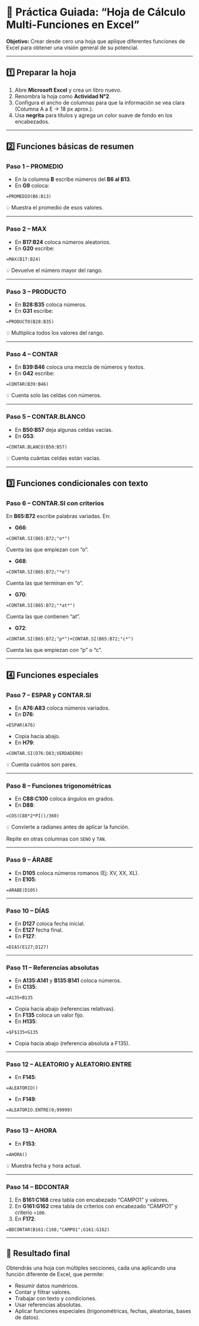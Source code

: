 # 📝 Práctica Guiada: “Hoja de Cálculo Multi-Funciones en Excel”

**Objetivo:** Crear desde cero una hoja que aplique diferentes funciones de Excel para obtener una visión general de su potencial.

---

## 1️⃣ Preparar la hoja

1. Abre **Microsoft Excel** y crea un libro nuevo.
2. Renombra la hoja como **Actividad N°2**.
3. Configura el ancho de columnas para que la información se vea clara (Columna A a E → 18 px aprox.).
4. Usa **negrita** para títulos y agrega un color suave de fondo en los encabezados.

---

## 2️⃣ Funciones básicas de resumen

### **Paso 1 – PROMEDIO**

* En la columna **B** escribe números del **B6 al B13**.
* En **G9** coloca:

```excel
=PROMEDIO(B6:B13)
```

💡 Muestra el promedio de esos valores.

---

### **Paso 2 – MAX**

* En **B17\:B24** coloca números aleatorios.
* En **G20** escribe:

```excel
=MAX(B17:B24)
```

💡 Devuelve el número mayor del rango.

---

### **Paso 3 – PRODUCTO**

* En **B28\:B35** coloca números.
* En **G31** escribe:

```excel
=PRODUCTO(B28:B35)
```

💡 Multiplica todos los valores del rango.

---

### **Paso 4 – CONTAR**

* En **B39\:B46** coloca una mezcla de números y textos.
* En **G42** escribe:

```excel
=CONTAR(B39:B46)
```

💡 Cuenta solo las celdas con números.

---

### **Paso 5 – CONTAR.BLANCO**

* En **B50\:B57** deja algunas celdas vacías.
* En **G53**:

```excel
=CONTAR.BLANCO(B50:B57)
```

💡 Cuenta cuántas celdas están vacías.

---

## 3️⃣ Funciones condicionales con texto

### **Paso 6 – CONTAR.SI con criterios**

En **B65\:B72** escribe palabras variadas.
En:

* **G66**:

```excel
=CONTAR.SI(B65:B72;"o*")
```

Cuenta las que empiezan con “o”.

* **G68**:

```excel
=CONTAR.SI(B65:B72;"*o")
```

Cuenta las que terminan en “o”.

* **G70**:

```excel
=CONTAR.SI(B65:B72;"*at*")
```

Cuenta las que contienen “at”.

* **G72**:

```excel
=CONTAR.SI(B65:B72;"p*")+CONTAR.SI(B65:B72;"c*")
```

Cuenta las que empiezan con “p” o “c”.

---

## 4️⃣ Funciones especiales

### **Paso 7 – ESPAR y CONTAR.SI**

* En **A76\:A83** coloca números variados.
* En **D76**:

```excel
=ESPAR(A76)
```

* Copia hacia abajo.
* En **H79**:

```excel
=CONTAR.SI(D76:D83;VERDADERO)
```

💡 Cuenta cuántos son pares.

---

### **Paso 8 – Funciones trigonométricas**

* En **C88\:C100** coloca ángulos en grados.
* En **D88**:

```excel
=COS(C88*2*PI()/360)
```

💡 Convierte a radianes antes de aplicar la función.

Repite en otras columnas con `SENO` y `TAN`.

---

### **Paso 9 – ÁRABE**

* En **D105** coloca números romanos (Ej: XV, XX, XL).
* En **E105**:

```excel
=ARABE(D105)
```

---

### **Paso 10 – DÍAS**

* En **D127** coloca fecha inicial.
* En **E127** fecha final.
* En **F127**:

```excel
=DIAS(E127;D127)
```

---

### **Paso 11 – Referencias absolutas**

* En **A135\:A141** y **B135\:B141** coloca números.
* En **C135**:

```excel
=A135+B135
```

* Copia hacia abajo (referencias relativas).
* En **F135** coloca un valor fijo.
* En **H135**:

```excel
=$F$135+G135
```

* Copia hacia abajo (referencia absoluta a F135).

---

### **Paso 12 – ALEATORIO y ALEATORIO.ENTRE**

* En **F145**:

```excel
=ALEATORIO()
```

* En **F149**:

```excel
=ALEATORIO.ENTRE(0;99999)
```

---

### **Paso 13 – AHORA**

* En **F153**:

```excel
=AHORA()
```

💡 Muestra fecha y hora actual.

---

### **Paso 14 – BDCONTAR**

1. En **B161\:C168** crea tabla con encabezado “CAMPO1” y valores.
2. En **G161\:G162** crea tabla de criterios con encabezado “CAMPO1” y criterio `>100`.
3. En **F172**:

```excel
=BDCONTAR(B161:C168;"CAMPO1";G161:G162)
```

---

## 🎯 Resultado final

Obtendrás una hoja con múltiples secciones, cada una aplicando una función diferente de Excel, que permite:

* Resumir datos numéricos.
* Contar y filtrar valores.
* Trabajar con texto y condiciones.
* Usar referencias absolutas.
* Aplicar funciones especiales (trigonométricas, fechas, aleatorias, bases de datos).


